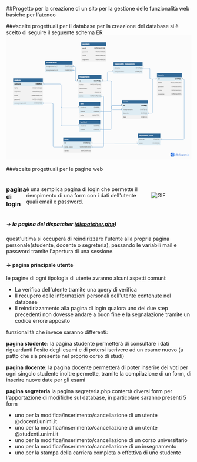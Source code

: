##Progetto per la creazione di un sito per la gestione delle funzionalità web basiche per l'ateneo

###scelte progettuali per il database
per la creazione del database si è scelto di seguire il seguente schema ER
![alt text](immagini/diagramma.png)

###scelte progettuali per le pagine web
<div style="display: flex; align-items: center;">
<h3> pagina di login<br></h3>
    <p>
è una semplica pagina di login che permette il riempimento di una form con i dati dell'utente quali email e password.</p>
    <img src="immagini/login.gif" alt="GIF" style="margin-left: 10px; width: 50%">
</div>



##### -> la pagina del dispatcher ([dispatcher.php](dispatcher.php))
 quest'ultima si occuperà di reindirizzare l'utente alla propria pagina personale(studente, docente o segreteria), passando le variabili mail e password tramite l'apertura di una sessione.

#### -> pagina principale utente
le pagine di ogni tipologia di utente avranno alcuni aspetti comuni:
- La verifica dell'utente tramite una query di verifica
- Il recupero delle informazioni personali dell'utente contenute nel database
- Il reindirizzamento alla pagina di login qualora uno dei due step precedenti non dovesse andare a buon fine e la segnalazione tramite un codice errore apposito
  
funzionalità che invece saranno differenti:

**pagina studente:**
la pagina studente permetterà di consultare i dati riguardanti l'esito degli esami e di potersi iscrivere ad un esame nuovo
(a patto che sia presente nel proprio corso di studi)

**pagina docente:**
la pagina docente permetterà di poter inserire dei voti per ogni singolo studente inoltre permette, tramite la compilazione di un form, di inserire nuove date per gli esami

**pagina segreteria**
la pagina segreteria.php conterrà diversi form per l'apportazione di modifiche sul database, in particolare saranno presenti 5 form 
- uno per la modifica/inserimento/cancellazione di un utente @docenti.unimi.it
- uno per la modifica/inserimento/cancellazione di un utente @studenti.unimi.it
- uno per la modifica/inserimento/cancellazione di un corso universitario
- uno per la modifica/inserimento/cancellazione di un insegnamento
- uno per la stampa della carriera completa o effettiva di uno studente
